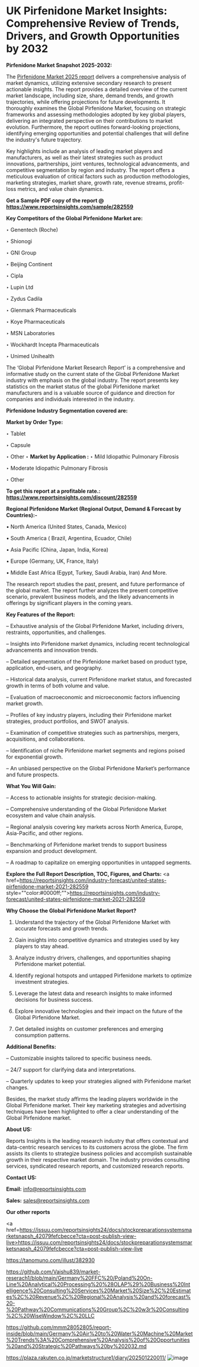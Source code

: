 # UK Pirfenidone Market Insights: Comprehensive Review of Trends, Drivers, and Growth Opportunities by 2032

<strong>Pirfenidone Market Snapshot 2025-2032:</strong>

The <a href=https://www.reportsinsights.com/sample/282559>Pirfenidone Market 2025 report</a> delivers a comprehensive analysis of market dynamics, utilizing extensive secondary research to present actionable insights. The report provides a detailed overview of the current market landscape, including size, share, demand trends, and growth trajectories, while offering projections for future developments. It thoroughly examines the Global Pirfenidone Market, focusing on strategic frameworks and assessing methodologies adopted by key global players, delivering an integrated perspective on their contributions to market evolution. Furthermore, the report outlines forward-looking projections, identifying emerging opportunities and potential challenges that will define the industry's future trajectory.

Key highlights include an analysis of leading market players and manufacturers, as well as their latest strategies such as product innovations, partnerships, joint ventures, technological advancements, and competitive segmentation by region and industry. The report offers a meticulous evaluation of critical factors such as production methodologies, marketing strategies, market share, growth rate, revenue streams, profit-loss metrics, and value chain dynamics.

<strong>Get a Sample PDF copy of the report @ <a href=https://www.reportsinsights.com/sample/282559 style=color:#0000ff;>https://www.reportsinsights.com/sample/282559</a></strong>

<strong>Key Competitors of the Global Pirfenidone Market are:</strong>

‣ Genentech (Roche)

‣ Shionogi

‣ GNI Group

‣ Beijing Continent

‣ Cipla

‣ Lupin Ltd

‣ Zydus Cadila

‣ Glenmark Pharmaceuticals

‣ Koye Pharmaceuticals

‣ MSN Laboratories

‣ Wockhardt
 Incepta Pharmaceuticals

‣ Unimed Unihealth

The ‘Global Pirfenidone Market Research Report’ is a comprehensive and informative study on the current state of the Global Pirfenidone Market industry with emphasis on the global industry. The report presents key statistics on the market status of the global Pirfenidone market manufacturers and is a valuable source of guidance and direction for companies and individuals interested in the industry.

<strong>Pirfenidone Industry Segmentation covered are:</strong>

<strong>Market by Order Type: </strong>

‣ Tablet

‣ Capsule

‣ Other
‣ 
<strong>Market by Application :</strong>
‣ Mild Idiopathic Pulmonary Fibrosis

‣ Moderate Idiopathic Pulmonary Fibrosis

‣ Other

<strong>To get this report at a profitable rate.: <a href=https://www.reportsinsights.com/discount/282559 style=color:#0000ff;>https://www.reportsinsights.com/discount/282559</a></strong>

<strong>Regional Pirfenidone Market (Regional Output, Demand &amp; Forecast by Countries):-</strong>

• North America (United States, Canada, Mexico)

• South America ( Brazil, Argentina, Ecuador, Chile)

• Asia Pacific (China, Japan, India, Korea)

• Europe (Germany, UK, France, Italy)

• Middle East Africa (Egypt, Turkey, Saudi Arabia, Iran) And More.

The research report studies the past, present, and future performance of the global market. The report further analyzes the present competitive scenario, prevalent business models, and the likely advancements in offerings by significant players in the coming years.

<strong>Key Features of the Report:</strong>

– Exhaustive analysis of the Global Pirfenidone Market, including drivers, restraints, opportunities, and challenges.

– Insights into Pirfenidone market dynamics, including recent technological advancements and innovation trends.

– Detailed segmentation of the Pirfenidone market based on product type, application, end-users, and geography.

– Historical data analysis, current Pirfenidone market status, and forecasted growth in terms of both volume and value.

– Evaluation of macroeconomic and microeconomic factors influencing market growth.

– Profiles of key industry players, including their Pirfenidone market strategies, product portfolios, and SWOT analysis.

– Examination of competitive strategies such as partnerships, mergers, acquisitions, and collaborations.

– Identification of niche Pirfenidone market segments and regions poised for exponential growth.

– An unbiased perspective on the Global Pirfenidone Market’s performance and future prospects.

<strong>What You Will Gain:</strong>

– Access to actionable insights for strategic decision-making.

– Comprehensive understanding of the Global Pirfenidone Market ecosystem and value chain analysis.

– Regional analysis covering key markets across North America, Europe, Asia-Pacific, and other regions.

– Benchmarking of Pirfenidone market trends to support business expansion and product development.

– A roadmap to capitalize on emerging opportunities in untapped segments.

<strong>Explore the Full Report Description, TOC, Figures, and Charts:</strong>
<a href=https://reportsinsights.com/industry-forecast/united-states-pirfenidone-market-2021-282559 style=""color:#0000ff;"">https://reportsinsights.com/industry-forecast/united-states-pirfenidone-market-2021-282559</a>

<strong>Why Choose the Global Pirfenidone Market Report?</strong>

1. Understand the trajectory of the Global Pirfenidone Market with accurate forecasts and growth trends.

2. Gain insights into competitive dynamics and strategies used by key players to stay ahead.

3. Analyze industry drivers, challenges, and opportunities shaping Pirfenidone market potential.

4. Identify regional hotspots and untapped Pirfenidone markets to optimize investment strategies.

5. Leverage the latest data and research insights to make informed decisions for business success.

6. Explore innovative technologies and their impact on the future of the Global Pirfenidone Market.

7. Get detailed insights on customer preferences and emerging consumption patterns.

<strong>Additional Benefits:</strong>

– Customizable insights tailored to specific business needs.

– 24/7 support for clarifying data and interpretations.

– Quarterly updates to keep your strategies aligned with Pirfenidone market changes.

Besides, the market study affirms the leading players worldwide in the Global Pirfenidone market. Their key marketing strategies and advertising techniques have been highlighted to offer a clear understanding of the Global Pirfenidone market.

<strong><strong>About US</strong>:</strong>

Reports Insights is the leading research industry that offers contextual and data-centric research services to its customers across the globe. The firm assists its clients to strategize business policies and accomplish sustainable growth in their respective market domain. The industry provides consulting services, syndicated research reports, and customized research reports.

<strong>Contact US:</strong>

<p class=><b>Email:</b> <a href=mailto:info@reportsinsights.com>info@reportsinsights.com</a></p>
<p class=><b>Sales:</b> <a href=mailto:sales@reportsinsights.com>sales@reportsinsights.com</a></p>

<strong>Our other reports</strong>

<a href=https://issuu.com/reportsinsights24/docs/stockpreparationsystemsmarketsnapsh_42079fefcbecce?cta=post-publish-view-live>https://issuu.com/reportsinsights24/docs/stockpreparationsystemsmarketsnapsh_42079fefcbecce?cta=post-publish-view-live</a>

<a href=https://tanomuno.com/illust/382930>https://tanomuno.com/illust/382930</a>

<a href=https://github.com/Vaishu839/market-reserach1/blob/main/Germany%20FFC%20/Poland%20On-Line%20Analytical%20Processing%20%28OLAP%29%20Business%20Intelligence%20Consulting%20Services%20Market%20Size%2C%20Estimates%2C%20Revenue%2C%20Regional%20Analysis%20and%20forecast%20-%20Pathway%20Communications%20Group%2C%20w3r%20Consulting%2C%20WiseWindow%2C%20LLC>https://github.com/Vaishu839/market-reserach1/blob/main/Germany%20FFC%20/Poland%20On-Line%20Analytical%20Processing%20%28OLAP%29%20Business%20Intelligence%20Consulting%20Services%20Market%20Size%2C%20Estimates%2C%20Revenue%2C%20Regional%20Analysis%20and%20forecast%20-%20Pathway%20Communications%20Group%2C%20w3r%20Consulting%2C%20WiseWindow%2C%20LLC</a>

<a href=https://github.com/mmm28052805/report-inside/blob/main/Germany%20Air%20to%20Water%20Machine%20Market%20Trends%3A%20Comprehensive%20Analysis%20of%20Opportunities%20and%20Strategic%20Pathways%20by%202032.md>https://github.com/mmm28052805/report-inside/blob/main/Germany%20Air%20to%20Water%20Machine%20Market%20Trends%3A%20Comprehensive%20Analysis%20of%20Opportunities%20and%20Strategic%20Pathways%20by%202032.md</a>

<a href=https://plaza.rakuten.co.jp/marketstructure1/diary/202501220011/>https://plaza.rakuten.co.jp/marketstructure1/diary/202501220011/</a>
![image](https://github.com/user-attachments/assets/9fe43cf7-8612-4000-af02-5846114c9e29)
